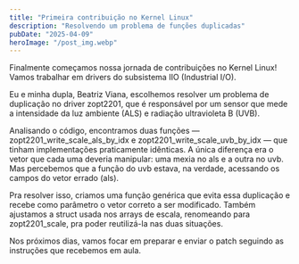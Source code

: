 ```yaml
---
title: "Primeira contribuição no Kernel Linux"
description: "Resolvendo um problema de funções duplicadas"
pubDate: "2025-04-09"
heroImage: "/post_img.webp"
---
```


Finalmente começamos nossa jornada de contribuições no Kernel Linux! Vamos trabalhar em drivers do subsistema IIO (Industrial I/O).

Eu e minha dupla, Beatriz Viana, escolhemos resolver um problema de duplicação no driver zopt2201, que é responsável por um sensor que mede a intensidade da luz ambiente (ALS) e radiação ultravioleta B (UVB).

Analisando o código, encontramos duas funções — zopt2201_write_scale_als_by_idx e zopt2201_write_scale_uvb_by_idx — que tinham implementações praticamente idênticas. A única diferença era o vetor que cada uma deveria manipular: uma mexia no als e a outra no uvb. Mas percebemos que a função do uvb estava, na verdade, acessando os campos do vetor errado (als).

Pra resolver isso, criamos uma função genérica que evita essa duplicação e recebe como parâmetro o vetor correto a ser modificado. Também ajustamos a struct usada nos arrays de escala, renomeando para zopt2201_scale, pra poder reutilizá-la nas duas situações.

Nos próximos dias, vamos focar em preparar e enviar o patch seguindo as instruções que recebemos em aula.